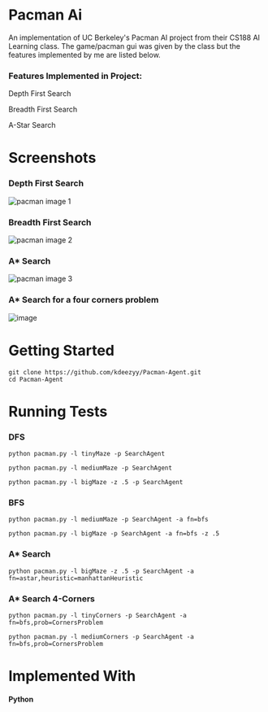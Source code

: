 # Pacman Ai

An implementation of UC Berkeley's Pacman AI project from their CS188 AI Learning class. The game/pacman
gui was given by the class but the features implemented by me are listed below.

### Features Implemented in Project:

Depth First Search

Breadth First Search

A-Star Search



# Screenshots
### Depth First Search
![pacman image 1](https://user-images.githubusercontent.com/39201070/186384779-2ceeae6b-1f1c-4995-80be-c1dbf9c92647.PNG)
### Breadth First Search
![pacman image 2](https://user-images.githubusercontent.com/39201070/186385044-3dde07ac-6a1d-4846-a97f-976b5b43cee4.PNG)

### A* Search 
![pacman image 3](https://user-images.githubusercontent.com/39201070/186385475-846dd077-9ec2-4b7b-a91f-f2b7b75a5bdb.PNG)

### A* Search for a four corners problem
![image](https://user-images.githubusercontent.com/39201070/186385601-9b1a3912-7697-43f8-8224-1679a2bef211.png)


# Getting Started
```
git clone https://github.com/kdeezyy/Pacman-Agent.git
cd Pacman-Agent
```

# Running Tests

### DFS
```
python pacman.py -l tinyMaze -p SearchAgent

python pacman.py -l mediumMaze -p SearchAgent

python pacman.py -l bigMaze -z .5 -p SearchAgent
```

### BFS
```
python pacman.py -l mediumMaze -p SearchAgent -a fn=bfs

python pacman.py -l bigMaze -p SearchAgent -a fn=bfs -z .5
```

### A* Search
```
python pacman.py -l bigMaze -z .5 -p SearchAgent -a fn=astar,heuristic=manhattanHeuristic
```

### A* Search 4-Corners
```
python pacman.py -l tinyCorners -p SearchAgent -a fn=bfs,prob=CornersProblem

python pacman.py -l mediumCorners -p SearchAgent -a fn=bfs,prob=CornersProblem
```

# Implemented With
#### Python
